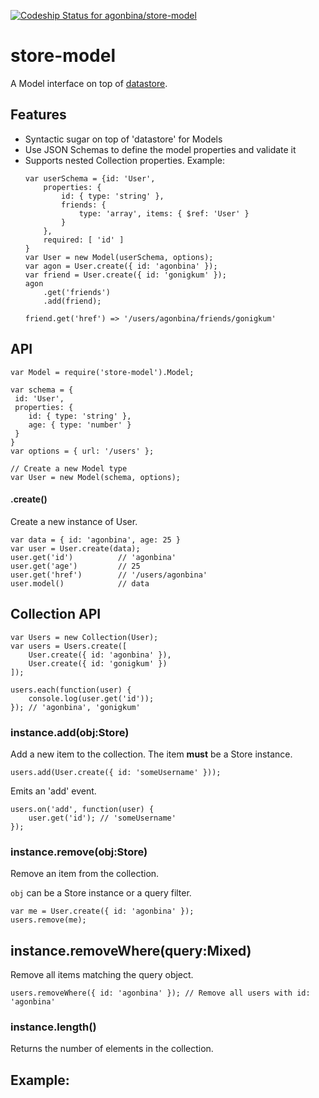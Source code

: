 [ ![Codeship Status for agonbina/store-model](https://www.codeship.io/projects/2e8696c0-15f2-0132-c4e7-72c6c37b1f6e/status)](https://www.codeship.io/projects/33774)

# store-model

A Model interface on top of [datastore](https://github.com/bredele/datastore/).

## Features
- Syntactic sugar on top of 'datastore' for Models
- Use JSON Schemas to define the model properties and validate it 
- Supports nested Collection properties. Example:
    ```
    var userSchema = {id: 'User',
        properties: {
            id: { type: 'string' },
            friends: {
                type: 'array', items: { $ref: 'User' }
            }
        },
        required: [ 'id' ]
    }
    var User = new Model(userSchema, options);
    var agon = User.create({ id: 'agonbina' });
    var friend = User.create({ id: 'gonigkum' });
    agon
        .get('friends')
        .add(friend);    
        
    friend.get('href') => '/users/agonbina/friends/gonigkum'
    ```

## API

```
var Model = require('store-model').Model;

var schema = { 
 id: 'User', 
 properties: {
    id: { type: 'string' },
    age: { type: 'number' }
 }
}
var options = { url: '/users' };

// Create a new Model type
var User = new Model(schema, options);
```
#### .create()
Create a new instance of User.
```
var data = { id: 'agonbina', age: 25 }
var user = User.create(data);
user.get('id')          // 'agonbina'
user.get('age')         // 25
user.get('href')        // '/users/agonbina'
user.model()            // data 
```
## Collection API

```
var Users = new Collection(User);
var users = Users.create([
    User.create({ id: 'agonbina' }),
    User.create({ id: 'gonigkum' })
]);

users.each(function(user) {
    console.log(user.get('id'));
}); // 'agonbina', 'gonigkum'

```

### instance.add(obj:Store)
Add a new item to the collection. The item **must** be a Store instance.
```
users.add(User.create({ id: 'someUsername' }));
```
Emits an 'add' event.
```
users.on('add', function(user) {
    user.get('id'); // 'someUsername'
});
```

### instance.remove(obj:Store)
Remove an item from the collection.

```obj``` can be a Store instance or a query filter. 
```
var me = User.create({ id: 'agonbina' });
users.remove(me);
```

## instance.removeWhere(query:Mixed)
Remove all items matching the query object.
```
users.removeWhere({ id: 'agonbina' }); // Remove all users with id: 'agonbina'
```

### instance.length()
Returns the number of elements in the collection.

## Example:


